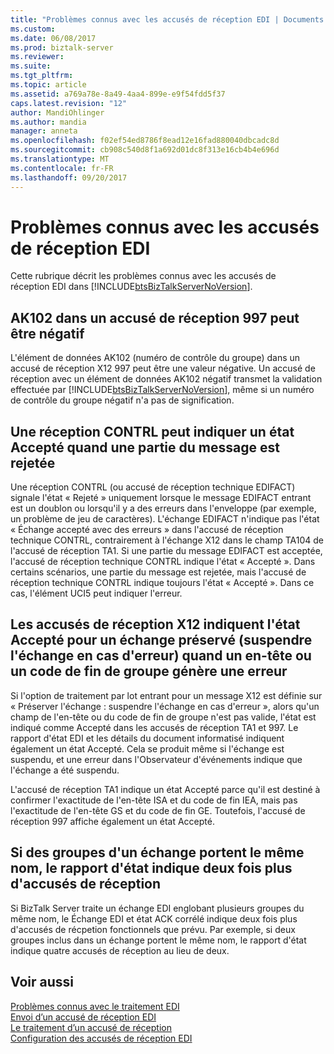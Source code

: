 ```yaml
---
title: "Problèmes connus avec les accusés de réception EDI | Documents Microsoft"
ms.custom: 
ms.date: 06/08/2017
ms.prod: biztalk-server
ms.reviewer: 
ms.suite: 
ms.tgt_pltfrm: 
ms.topic: article
ms.assetid: a769a78e-8a49-4aa4-899e-e9f54fdd5f37
caps.latest.revision: "12"
author: MandiOhlinger
ms.author: mandia
manager: anneta
ms.openlocfilehash: f02ef54ed8786f8ead12e16fad880040dbcadc8d
ms.sourcegitcommit: cb908c540d8f1a692d01dc8f313e16cb4b4e696d
ms.translationtype: MT
ms.contentlocale: fr-FR
ms.lasthandoff: 09/20/2017
---
```

# <a name="known-issues-with-edi-acknowledgments"></a>Problèmes connus avec les accusés de réception EDI
Cette rubrique décrit les problèmes connus avec les accusés de réception EDI dans [!INCLUDE[btsBizTalkServerNoVersion](../includes/btsbiztalkservernoversion-md.md)].  
  
## <a name="ak102-in-a-997-acknowledgment-can-be-negative"></a>AK102 dans un accusé de réception 997 peut être négatif  
 L'élément de données AK102 (numéro de contrôle du groupe) dans un accusé de réception X12 997 peut être une valeur négative. Un accusé de réception avec un élément de données AK102 négatif transmet la validation effectuée par [!INCLUDE[btsBizTalkServerNoVersion](../includes/btsbiztalkservernoversion-md.md)], même si un numéro de contrôle du groupe négatif n'a pas de signification.  
  
## <a name="a-contrl-receipt-may-report-a-status-of-accepted-when-part-of-the-message-is-rejected"></a>Une réception CONTRL peut indiquer un état Accepté quand une partie du message est rejetée  
 Une réception CONTRL (ou accusé de réception technique EDIFACT) signale l'état « Rejeté » uniquement lorsque le message EDIFACT entrant est un doublon ou lorsqu'il y a des erreurs dans l'enveloppe (par exemple, un problème de jeu de caractères). L'échange EDIFACT n'indique pas l'état « Échange accepté avec des erreurs » dans l'accusé de réception technique CONTRL, contrairement à l'échange X12 dans le champ TA104 de l'accusé de réception TA1. Si une partie du message EDIFACT est acceptée, l'accusé de réception technique CONTRL indique l'état « Accepté ». Dans certains scénarios, une partie du message est rejetée, mais l'accusé de réception technique CONTRL indique toujours l'état « Accepté ». Dans ce cas, l'élément UCI5 peut indiquer l'erreur.  
  
## <a name="x12-acknowledgments-will-show-accepted-for-a-preserved-interchange-suspend-interchange-on-error-when-a-group-header-or-trailer-is-in-error"></a>Les accusés de réception X12 indiquent l'état Accepté pour un échange préservé (suspendre l'échange en cas d'erreur) quand un en-tête ou un code de fin de groupe génère une erreur  
 Si l'option de traitement par lot entrant pour un message X12 est définie sur « Préserver l'échange : suspendre l'échange en cas d'erreur », alors qu'un champ de l'en-tête ou du code de fin de groupe n'est pas valide, l'état est indiqué comme Accepté dans les accusés de réception TA1 et 997. Le rapport d'état EDI et les détails du document informatisé indiquent également un état Accepté. Cela se produit même si l'échange est suspendu, et une erreur dans l'Observateur d'événements indique que l'échange a été suspendu.  
  
 L'accusé de réception TA1 indique un état Accepté parce qu'il est destiné à confirmer l'exactitude de l'en-tête ISA et du code de fin IEA, mais pas l'exactitude de l'en-tête GS et du code de fin GE. Toutefois, l'accusé de réception 997 affiche également un état Accepté.  
  
## <a name="if-groups-in-an-interchange-have-the-same-name-the-status-report-will-show-twice-as-many-acknowledgments"></a>Si des groupes d'un échange portent le même nom, le rapport d'état indique deux fois plus d'accusés de réception  
 Si BizTalk Server traite un échange EDI englobant plusieurs groupes du même nom, le Échange EDI et état ACK corrélé indique deux fois plus d'accusés de récpetion fonctionnels que prévu. Par exemple, si deux groupes inclus dans un échange portent le même nom, le rapport d'état indique quatre accusés de réception au lieu de deux.  
  
## <a name="see-also"></a>Voir aussi  
 [Problèmes connus avec le traitement EDI](../core/known-issues-with-edi-processing.md)   
 [Envoi d’un accusé de réception EDI](../core/sending-an-edi-acknowledgment.md)   
 [Le traitement d’un accusé de réception](../core/processing-a-received-acknowledgment.md)   
 [Configuration des accusés de réception EDI](../core/configuring-edi-acknowledgments.md)
